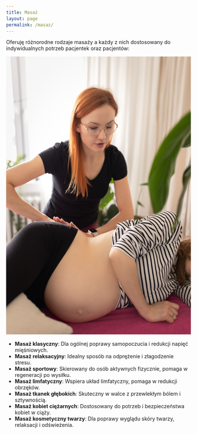 ```yaml
---
title: Masaż
layout: page
permalink: /masaz/
---
```


Oferuję różnorodne rodzaje masaży a każdy z nich dostosowany do indywidualnych potrzeb pacjentek oraz pacjentów:

![](/images/masaz.jpg)

- **Masaż klasyczny**: Dla ogólnej poprawy samopoczucia i redukcji napięć mięśniowych.
- **Masaż relaksacyjny**: Idealny sposób na odprężenie i złagodzenie stresu.
- **Masaż sportowy**: Skierowany do osób aktywnych fizycznie, pomaga w regeneracji po wysiłku. 
- **Masaż limfatyczny**: Wspiera układ limfatyczny, pomaga w redukcji obrzęków.
- **Masaż tkanek głębokich**: Skuteczny w walce z przewlekłym bólem i sztywnością.
- **Masaż kobiet ciężarnych**: Dostosowany do potrzeb i bezpieczeństwa kobiet w ciąży.
- **Masaż kosmetyczny twarzy**: Dla poprawy wyglądu skóry twarzy, relaksacji i odświeżenia.
